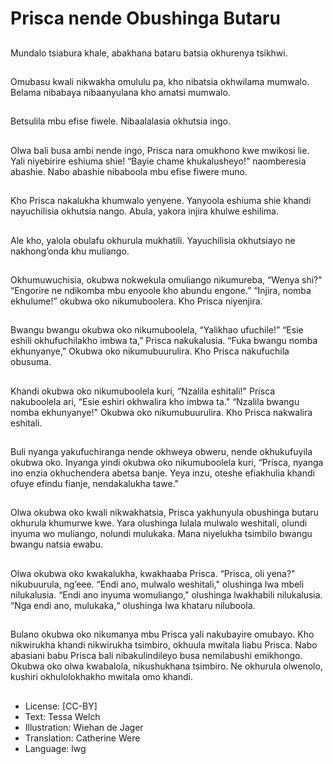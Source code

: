 # Prisca nende Obushinga Butaru

##
Mundalo tsiabura khale, abakhana
bataru batsia okhurenya tsikhwi.

##
Omubasu kwali nikwakha omululu
pa, kho nibatsia okhwilama
mumwalo.
Belama nibabaya nibaanyulana kho
amatsi mumwalo.

##
Betsulila mbu efise fiwele.
Nibaalalasia okhutsia ingo.

##
Olwa bali busa ambi nende ingo,
Prisca nara omukhono kwe mwikosi
lie. Yali niyebirire eshiuma shie!
“Bayie chame khukalusheyo!”
naomberesia abashie.
Nabo abashie nibaboola mbu efise
fiwere muno.

##
Kho Prisca nakalukha khumwalo
yenyene.
Yanyoola eshiuma shie khandi
nayuchilisia okhutsia nango.
Abula, yakora injira khulwe
eshilima.

##
Ale kho, yalola obulafu okhurula
mukhatili.
Yayuchilisia okhutsiayo ne
nakhong’onda khu muliango.

##
Okhumuwuchisia, okubwa
nokwekula omuliango nikumureba,
“Wenya shi?"
“Engorire ne ndikomba mbu
enyoole kho abundu engone.”
“Injira, nomba ekhulume!” okubwa
oko nikumuboolera.
Kho Prisca niyenjira.

##
Bwangu bwangu okubwa oko
nikumuboolela, “Yalikhao ufuchile!”
“Esie eshili okhufuchilakho imbwa
ta,” Prisca nakukalusia.
“Fuka bwangu nomba ekhunyanye,"
Okubwa oko nikumubuurulira.
Kho Prisca nakufuchila obusuma.

##
Khandi okubwa oko nikumuboolela
kuri, “Nzalila eshitali!"
Prisca nakuboolela ari, “Esie eshiri
okhwalira kho imbwa ta."
“Nzalila bwangu nomba
ekhunyanye!" Okubwa oko
nikumubuurulira.
Kho Prisca nakwalira eshitali.

##
Buli nyanga yakufuchiranga nende
okhweya obweru, nende
okhukufuyila okubwa oko.
Inyanga yindi okubwa oko
nikumuboolela kuri, “Prisca, nyanga
ino enzia okhuchendera abetsa
banje.
Yeya inzu, oteshe efiakhulia khandi
ofuye efindu fianje, nendakalukha
tawe."

##
Olwa okubwa oko kwali
nikwakhatsia, Prisca yakhunyula
obushinga butaru okhurula
khumurwe kwe.
Yara olushinga lulala mulwalo
weshitali, olundi inyuma wo
muliango, nolundi mulukaka.
Mana niyelukha tsimbilo bwangu
bwangu natsia ewabu.

##
Olwa okubwa oko kwakalukha,
kwakhaaba Prisca.
“Prisca, oli yena?" nikubuurula,
ng’eee.
“Endi ano, mulwalo weshitali,"
olushinga lwa mbeli nilukalusia.
“Endi ano inyuma womuliango,"
olushinga lwakhabili nilukalusia.
“Nga endi ano, mulukaka,“
olushinga lwa khataru niluboola.

##
Bulano okubwa oko nikumanya mbu
Prisca yali nakubayire omubayo.
Kho nikwirukha khandi nikwirukha
tsimbiro, okhuula mwitala liabu
Prisca.
Nabo abasiani babu Prisca bali
nibakulindileyo busa nemilabushi
emikhongo.
Okubwa oko olwa kwabalola,
nikushukhana tsimbiro. Ne okhurula
olwenolo, kushiri okhulolokhakho
mwitala omo khandi.

##
* License: [CC-BY]
* Text: Tessa Welch
* Illustration: Wiehan de Jager
* Translation: Catherine Were
* Language: lwg
